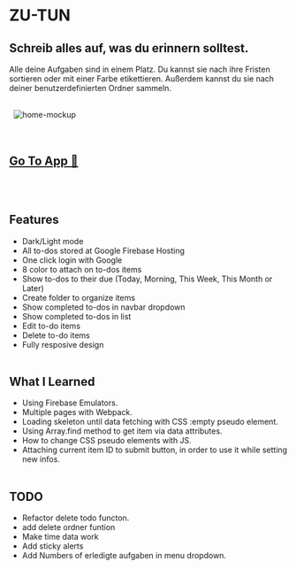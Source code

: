 # ZU-TUN

## Schreib alles auf, was du erinnern solltest.

Alle deine Aufgaben sind in einem Platz. Du kannst sie nach ihre Fristen sortieren oder mit einer Farbe etikettieren. Außerdem kannst du sie nach deiner benutzerdefinierten Ordner sammeln.

\
&nbsp;
![home-mockup](https://user-images.githubusercontent.com/58932692/133920768-48316725-b434-4b0f-a1e6-42f04d7e233e.png)
\
&nbsp;
\
&nbsp;

## [Go To App 🔗](https://zu-tun.web.app)

\
&nbsp;

## Features

- Dark/Light mode
- All to-dos stored at Google Firebase Hosting
- One click login with Google
- 8 color to attach on to-dos items
- Show to-dos to their due (Today, Morning, This Week, This Month or Later)
- Create folder to organize items
- Show completed to-dos in navbar dropdown
- Show completed to-dos in list
- Edit to-do items
- Delete to-do items
- Fully resposive design
  \
  &nbsp;

## What I Learned

- Using Firebase Emulators.
- Multiple pages with Webpack.
- Loading skeleton until data fetching with CSS :empty pseudo element.
- Using Array.find method to get item via data attributes.
- How to change CSS pseudo elements with JS.
- Attaching current item ID to submit button, in order to use it while setting new infos.
  \
  &nbsp;

## TODO

- Refactor delete todo functon.
- add delete ordner funtion
- Make time data work
- Add sticky alerts
- Add Numbers of erledigte aufgaben in menu dropdown.
